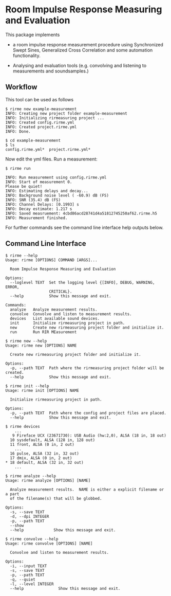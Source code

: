# Room Impulse Response Measuring and Evaluation

This package implements 

-  a room impulse response measurement procedure using
   Synchronized Swept Sines, Generalized Cross Correlation and some automation functionality.

- Analysing and evaluation tools (e.g. convolving and listening to measurements and soundsamples.)

## Workflow
This tool can be used as follows

```shell 
$ rirme new example-measurement
INFO: Creating new project folder example-measurement
INFO: Initializing rirmeasuring project ...
INFO: Created config.rirme.yml
INFO: Created project.rirme.yml
INFO: Done.

$ cd example-measurement
$ ls 
config.rirme.yml*  project.rirme.yml*
```
Now edit the yml files. 
Run a measurement:

```shell
$ rirme run

INFO: Run measurement using config.rirme.yml
INFO: Start of measurement 0. 
Please be quiet!
INFO: Estimating delays and decay...
INFO: Background noise level ( -60.9) dB (FS)
INFO: SNR (35.4) dB (FS)
INFO: Channel Delays: [0.1993] s
INFO: Decay estimate: 1.217 s
INFO: Saved measruement: 4cbd86acd28741d4a51812745250af62.rirme.h5
INFO: Measurement finished.

```
For further commands see the command line interface help outputs  below.


## Command Line Interface

```shell
$ rirme --help
Usage: rirme [OPTIONS] COMMAND [ARGS]...

  Room Impulse Response Measuring and Evaluation

Options:
  --loglevel TEXT  Set the logging level {[INFO], DEBUG, WARNING, ERROR,
                   CRITICAL}.
  --help           Show this message and exit.

Commands:
  analyze   Analyze measurement results.
  convolve  Convolve and listen to measurement results.
  devices   List available sound devices.
  init      Initialize rirmeasuring project in path.
  new       Create new rirmeasuring project folder and initialize it.
  run       Run RIR MEasurement

```


```shell
$ rirme new --help
Usage: rirme new [OPTIONS] NAME

  Create new rirmeasuring project folder and initialize it.

Options:
  -p, --path TEXT  Path where the rirmeasuring project folder will be created.
  --help           Show this message and exit.

```


```shell
$ rirme init --help
Usage: rirme init [OPTIONS] NAME

  Initialize rirmeasuring project in path.

Options:
  -p, --path TEXT  Path where the config and project files are placed.
  --help           Show this message and exit.

```


```shell
$ rirme devices
    ...
   9 Fireface UCX (23671730): USB Audio (hw:2,0), ALSA (18 in, 18 out)
  10 sysdefault, ALSA (128 in, 128 out)
  11 front, ALSA (0 in, 2 out)
    ...
  16 pulse, ALSA (32 in, 32 out)
  17 dmix, ALSA (0 in, 2 out)
* 18 default, ALSA (32 in, 32 out)
    ...
```
```shell
$ rirme analyze --help
Usage: rirme analyze [OPTIONS] [NAME]

  Analyze measurement results.  NAME is either a explicit filename or a part
  of the filename(s) that will be globbed.

Options:
  -s, --save TEXT
  -d, --dpi INTEGER
  -p, --path TEXT
  --show
  --help             Show this message and exit.
```

```shell
$ rirme convolve --help
Usage: rirme convolve [OPTIONS] [NAME]

  Convolve and listen to measurement results.

Options:
  -i, --input TEXT
  -s, --save TEXT
  -p, --path TEXT
  -q, --quiet
  -l, --level INTEGER
  --help               Show this message and exit.



